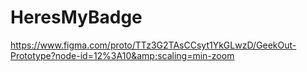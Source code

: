 # HeresMyBadge
https://www.figma.com/proto/TTz3G2TAsCCsyt1YkGLwzD/GeekOut-Prototype?node-id=12%3A10&amp;scaling=min-zoom
